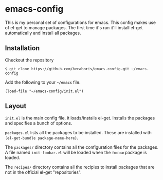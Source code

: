 emacs-config
============

This is my personal set of configurations for emacs. This config makes use of
el-get to manage packages. The first time it's run it'll install el-get
automatically and install all packages.

Installation
------------

Checkout the repository

    $ git clone https://github.com/beraboris/emacs-config.git ~/emacs-config

Add the following to your `~/emacs` file.

    (load-file "~/emacs-config/init.el")

Layout
------

`init.el` is the main config file, it loads/installs el-get. Installs the
packages and specifies a bunch of options.

`packages.el` lists all the packages to be installed. These are installed with
`(el-get-bundle package-name-here)`.

The `packages/` directory contains all the configuration files for the packages.
A file named `init-foobar.el` will be loaded when the `foobar`package is loaded.

The `recipes/` directory contains all the recipies to install packages that are
not in the official el-get "repositories".
